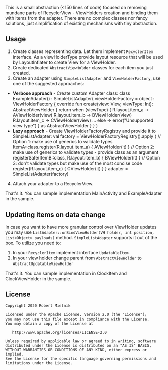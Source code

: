 This is a small abstraction (<150 lines of code) focused on removing mundane parts of RecyclerView - 
ViewHolders creation and binding them with items from the adapter. There are no complex classes nor 
fancy solutions, just simplification of existing mechanisms with tiny abstraction. 
 
Usage
-----

 1. Create classes representing data. Let them implement `RecyclerItem` interface. As a 
 viewHolderType provide layout resource that will be used by LayoutInflater to create View for a ViewHolder.
 2. Create dedicated `AbstractViewHolder` classes for each item you just created.
 3. Create an adapter using `SimpleListAdapter` and `ViewHolderFactory`, use one of the suggested
 approaches:
  *  **Verbose approach** - Create custom Adapter class:
         class ExampleAdapter() : SimpleListAdapter<RecyclerItem>(
             viewHolderFactory = object : ViewHolderFactory<RecyclerItem> {
                 override fun create(view: View, viewType: Int): AbstractViewHolder<RecyclerItem> {
                     return when (viewType) {
                         R.layout.item_a -> AViewHolder(view)
                         R.layout.item_b -> BViewHolder(view)
                         R.layout.item_c -> CViewHolder(view)
                         ...
                         else -> error("Unsupported view type")
                     } as AbstractViewHolder<RecyclerItem>
                 }
             }
         )
  *  **Lazy approach** - Create ViewHolderFactoryRegistry and provide it to SimpleListAdapter:
        val factory = ViewHolderFactoryRegistry().apply {
            // Option 1: make use of generics to validate types
            ItemA::class.register(R.layout.item_a) { AViewHolder(it) }
            // Option 2: make use of generics to validate types - provide class as an argument
            registerSafe(ItemB::class, R.layout.item_b) { BViewHolder(it) }
            // Option 3: don't validate types but make use of the most concise code
            register(R.layout.item_c) { CViewHolder(it) }
        }
        adapter = SimpleListAdapter(factory)
 4. Attach your adapter to a RecyclerView.

That's it. You can sample implementation MainActivity and ExampleAdapter in the sample.

Updating items on data change
-----

In case you want to have more granular control over ViewHolder updates you may use 
`ListAdapter::onBindViewHolder(VH holder, int position, List<Object> payloads)` method.
`SimpleListAdapter` supports it out of the box. To utilize you need to:
 1. In your `RecyclerItem` implement interface `UpdatableItem`.
 2. In your view holder change parent from `AbstractViewHolder` to `AbstractUpdatableViewHolder`
 
That's it. You can sample implementation in ClockItem and ClockViewHolder in the sample.

License
-------

    Copyright 2020 Robert Mielnik

    Licensed under the Apache License, Version 2.0 (the "License");
    you may not use this file except in compliance with the License.
    You may obtain a copy of the License at

       http://www.apache.org/licenses/LICENSE-2.0

    Unless required by applicable law or agreed to in writing, software
    distributed under the License is distributed on an "AS IS" BASIS,
    WITHOUT WARRANTIES OR CONDITIONS OF ANY KIND, either express or implied.
    See the License for the specific language governing permissions and
    limitations under the License.